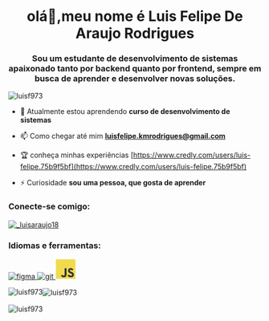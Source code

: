 <h1 align="center">olá👋,meu nome é Luis Felipe De Araujo Rodrigues</h1>
<h3 align="center">Sou um estudante de desenvolvimento de sistemas apaixonado tanto por backend quanto por frontend, sempre em busca de aprender e desenvolver novas soluções.</h3>

<p align="left"> <img src="https://komarev.com/ghpvc/?username=luisf973&label=Profile%20views&color=0e75b6&style=flat" alt="luisf973 " /> </p>

- 🌱 Atualmente estou aprendendo **curso de desenvolvimento de sistemas**

- 📫 Como chegar até mim **luisfelipe.kmrodrigues@gmail.com**

- 🏆 conheça minhas experiências [https://www.credly.com/users/luis-felipe.75b9f5bf](https://www.credly.com/users/luis-felipe.75b9f5bf)

- ⚡ Curiosidade **sou uma pessoa, que gosta de aprender**

<h3 align="left">Conecte-se comigo:</h3>
<p align="left">
<a href="https://instagram.com/_luisaraujo18" target="blank"><img align="center" src="https://raw.githubusercontent.com/rahuldkjain/github-profile-readme-generator/master/src/images/icons/Social/instagram.svg" alt="_luisaraujo18" height=" 30" width="40" /></a>
</p>

<h3 align="left">Idiomas e ferramentas:</h3>
<p align="left"> <a href="https://www.figma.com/" target="_blank" rel="noreferrer"> <img src="https://www.vectorlogo.zone/logos/figma/figma-icon.svg" alt="figma" largura="40" altura="40"/> </a> <a href="https://git-scm.com/" target="_blank" rel="noreferrer"> <img src="https://www.vectorlogo.zone/logos/git-scm/git-scm-icon.svg" alt="git" largura="40" altura="40"/> </a> <a href="https://developer.mozilla.org/en-US/docs/Web/JavaScript" target="_blank" rel="noreferrer"> <img src="https://raw.githubusercontent.com/devicons/devicon/master/icons/javascript/javascript-original.svg" alt="javascript" width="40" height="40"/> </a> </p>

<p><img align="left" src="https://github-readme-stats.vercel.app/api/top-langs?username=luisf973&show_icons=true&locale=en&layout=compact" alt=" luisf973" /></p>

<p> <img align="center" src="https://github-readme-stats.vercel.app/api?username=luisf973&show_icons=true&locale=en" alt="luisf973" /></p>

<p><img align="center" src="https://github-readme-streak-stats.herokuapp.com/?user=luisf973&" alt="luisf973" /></p>
